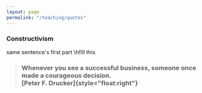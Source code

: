 ```yaml
---
layout: page
permalink: "/teaching/quotes"
---
```



### Constructivism

same sentence's first part \hfill this



<div class="container">
<blockquote><h3>Whenever you see a successful business, someone once made a courageous decision. 
<br> [Peter F. Drucker]{style="float:right"}</h3></blockquote>
</div>